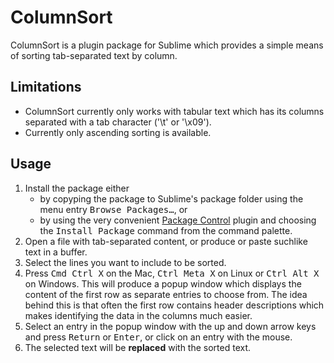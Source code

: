 # ColumnSort
ColumnSort is a plugin package for Sublime which provides a simple means of sorting tab-separated text by column.
## Limitations
* ColumnSort currently only works with tabular text which has its columns separated with a tab character ('\t' or '\x09').
* Currently only ascending sorting is available.

## Usage
1. Install the package either
   * by copyping the package to Sublime's package folder using the menu entry <kbd>Browse Packages…</kbd>, or
   * by using the very convenient [Package Control](https://packagecontrol.io) plugin and choosing the <kbd>Install Package</kbd> command from the command palette.
2. Open a file with tab-separated content, or produce or paste suchlike text in a buffer.
3. Select the lines you want to include to be sorted.
4. Press <kbd>Cmd Ctrl X</kbd> on the Mac, <kbd>Ctrl Meta X</kbd> on Linux or <kbd>Ctrl Alt X</kbd> on Windows. This will produce a popup window which displays the content of the first row as separate entries to choose from. The idea behind this is that often the first row contains header descriptions which makes identifying the data in the columns much easier.
5. Select an entry in the popup window with the up and down arrow keys and press <kbd>Return</kbd> or <kbd>Enter</kbd>, or click on an entry with the mouse.
6. The selected text will be **replaced** with the sorted text.

